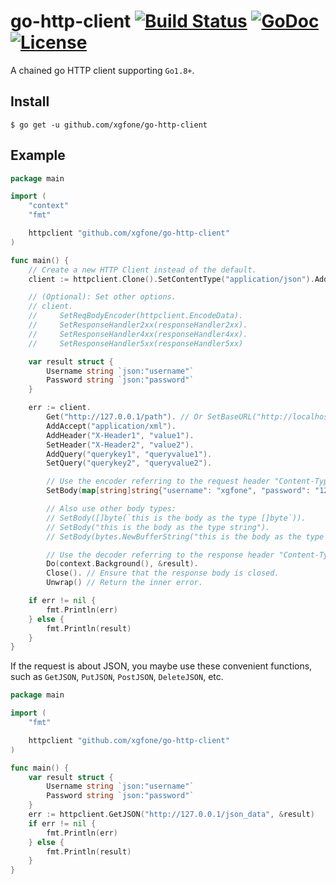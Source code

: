 # go-http-client [![Build Status](https://api.travis-ci.com/xgfone/go-http-client.svg?branch=master)](https://travis-ci.com/github/xgfone/go-http-client) [![GoDoc](https://pkg.go.dev/badge/github.com/xgfone/go-http-client)](https://pkg.go.dev/github.com/xgfone/go-http-client) [![License](https://img.shields.io/badge/License-Apache%202.0-blue.svg?style=flat-square)](https://raw.githubusercontent.com/xgfone/go-http-client/master/LICENSE)

A chained go HTTP client supporting `Go1.8+`.

## Install

```shell
$ go get -u github.com/xgfone/go-http-client
```

## Example

```go
package main

import (
	"context"
	"fmt"

	httpclient "github.com/xgfone/go-http-client"
)

func main() {
	// Create a new HTTP Client instead of the default.
	client := httpclient.Clone().SetContentType("application/json").AddAccept("application/json")

	// (Optional): Set other options.
	// client.
	//     SetReqBodyEncoder(httpclient.EncodeData).
	//     SetResponseHandler2xx(responseHandler2xx).
	//     SetResponseHandler4xx(responseHandler4xx).
	//     SetResponseHandler5xx(responseHandler5xx)

	var result struct {
		Username string `json:"username"`
		Password string `json:"password"`
	}

	err := client.
		Get("http://127.0.0.1/path"). // Or SetBaseURL("http://localhost:12345").Get("/path").
		AddAccept("application/xml").
		AddHeader("X-Header1", "value1").
		SetHeader("X-Header2", "value2").
		AddQuery("querykey1", "queryvalue1").
		SetQuery("querykey2", "queryvalue2").

		// Use the encoder referring to the request header "Content-Type" to encode the body.
		SetBody(map[string]string{"username": "xgfone", "password": "123456"}).

		// Also use other body types:
		// SetBody([]byte(`this is the body as the type []byte`)).
		// SetBody("this is the body as the type string").
		// SetBody(bytes.NewBufferString("this is the body as the type io.Reader")).

		// Use the decoder referring to the response header "Content-Type" to decode the body into result.
		Do(context.Background(), &result).
		Close(). // Ensure that the response body is closed.
		Unwrap() // Return the inner error.

	if err != nil {
		fmt.Println(err)
	} else {
		fmt.Println(result)
	}
}
```

If the request is about JSON, you maybe use these convenient functions, such as `GetJSON`, `PutJSON`, `PostJSON`, `DeleteJSON`, etc.

```go
package main

import (
	"fmt"

	httpclient "github.com/xgfone/go-http-client"
)

func main() {
	var result struct {
		Username string `json:"username"`
		Password string `json:"password"`
	}
	err := httpclient.GetJSON("http://127.0.0.1/json_data", &result)
	if err != nil {
		fmt.Println(err)
	} else {
		fmt.Println(result)
	}
}
```
